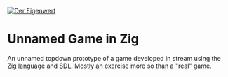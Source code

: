 [![Der Eigenwert](https://img.shields.io/badge/twitch.tv-dereigenwert-purple?logo=twitch&style=flat-square)](https://www.twitch.tv/dereigenwert/)

# Unnamed Game in Zig

An unnamed topdown prototype of a game developed in stream using the [Zig language](https://ziglang.org/) and [SDL](https://www.libsdl.org/). Mostly an exercise more so than a "real" game.
